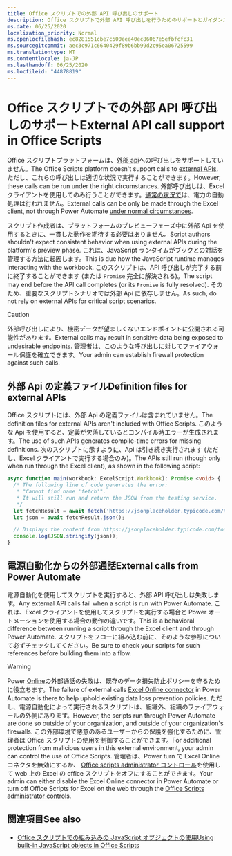 ```yaml
---
title: Office スクリプトでの外部 API 呼び出しのサポート
description: Office スクリプトで外部 API 呼び出しを行うためのサポートとガイダンス。
ms.date: 06/25/2020
localization_priority: Normal
ms.openlocfilehash: ec8281551cbe7c500eee40ec86067e5efbfcfc31
ms.sourcegitcommit: aec3c971c6640429f89b6bb99d2c95ea06725599
ms.translationtype: MT
ms.contentlocale: ja-JP
ms.lasthandoff: 06/25/2020
ms.locfileid: "44878819"
---
```

# <a name="external-api-call-support-in-office-scripts"></a><span data-ttu-id="16f2b-103">Office スクリプトでの外部 API 呼び出しのサポート</span><span class="sxs-lookup"><span data-stu-id="16f2b-103">External API call support in Office Scripts</span></span>

<span data-ttu-id="16f2b-104">Office スクリプトプラットフォームは、[外部 api](https://developer.mozilla.org/docs/Web/API)への呼び出しをサポートしていません。</span><span class="sxs-lookup"><span data-stu-id="16f2b-104">The Office Scripts platform doesn't support calls to [external APIs](https://developer.mozilla.org/docs/Web/API).</span></span> <span data-ttu-id="16f2b-105">ただし、これらの呼び出しは適切な状況で実行することができます。</span><span class="sxs-lookup"><span data-stu-id="16f2b-105">However, these calls can be run under the right circumstances.</span></span> <span data-ttu-id="16f2b-106">外部呼び出しは、Excel クライアントを使用してのみ行うことができます。[通常の状況で](#external-calls-from-power-automate)は、電力の自動処理は行われません。</span><span class="sxs-lookup"><span data-stu-id="16f2b-106">External calls can be only be made through the Excel client, not through Power Automate [under normal circumstances](#external-calls-from-power-automate).</span></span>

<span data-ttu-id="16f2b-107">スクリプト作成者は、プラットフォームのプレビューフェーズ中に外部 Api を使用するときに、一貫した動作を期待する必要はありません。</span><span class="sxs-lookup"><span data-stu-id="16f2b-107">Script authors shouldn't expect consistent behavior when using external APIs during the platform's preview phase.</span></span> <span data-ttu-id="16f2b-108">これは、JavaScript ランタイムがブックとの対話を管理する方法に起因します。</span><span class="sxs-lookup"><span data-stu-id="16f2b-108">This is due how the JavaScript runtime manages interacting with the workbook.</span></span> <span data-ttu-id="16f2b-109">このスクリプトは、API 呼び出しが完了する前に終了することができます (または `Promise` 完全に解決される)。</span><span class="sxs-lookup"><span data-stu-id="16f2b-109">The script may end before the API call completes (or its `Promise` is fully resolved).</span></span> <span data-ttu-id="16f2b-110">そのため、重要なスクリプトシナリオでは外部 Api に依存しません。</span><span class="sxs-lookup"><span data-stu-id="16f2b-110">As such, do not rely on external APIs for critical script scenarios.</span></span>

> [!CAUTION]
> <span data-ttu-id="16f2b-111">外部呼び出しにより、機密データが望ましくないエンドポイントに公開される可能性があります。</span><span class="sxs-lookup"><span data-stu-id="16f2b-111">External calls may result in sensitive data being exposed to undesirable endpoints.</span></span> <span data-ttu-id="16f2b-112">管理者は、このような呼び出しに対してファイアウォール保護を確立できます。</span><span class="sxs-lookup"><span data-stu-id="16f2b-112">Your admin can establish firewall protection against such calls.</span></span>

## <a name="definition-files-for-external-apis"></a><span data-ttu-id="16f2b-113">外部 Api の定義ファイル</span><span class="sxs-lookup"><span data-stu-id="16f2b-113">Definition files for external APIs</span></span>

<span data-ttu-id="16f2b-114">Office スクリプトには、外部 Api の定義ファイルは含まれていません。</span><span class="sxs-lookup"><span data-stu-id="16f2b-114">The definition files for external APIs aren't included with Office Scripts.</span></span> <span data-ttu-id="16f2b-115">このような Api を使用すると、定義が欠落しているとコンパイル時エラーが生成されます。</span><span class="sxs-lookup"><span data-stu-id="16f2b-115">The use of such APIs generates compile-time errors for missing definitions.</span></span> <span data-ttu-id="16f2b-116">次のスクリプトに示すように、Api は引き続き実行されます (ただし、Excel クライアントで実行する場合のみ)。</span><span class="sxs-lookup"><span data-stu-id="16f2b-116">The APIs still run (though only when run through the Excel client), as shown in the following script:</span></span>

```typescript
async function main(workbook: ExcelScript.Workbook): Promise <void> {
  /* The following line of code generates the error:
   * "Cannot find name 'fetch'".
   * It will still run and return the JSON from the testing service.
   */
  let fetchResult = await fetch('https://jsonplaceholder.typicode.com/todos/1');
  let json = await fetchResult.json();

  // Displays the content from https://jsonplaceholder.typicode.com/todos/1
  console.log(JSON.stringify(json));
}
```

## <a name="external-calls-from-power-automate"></a><span data-ttu-id="16f2b-117">電源自動化からの外部通話</span><span class="sxs-lookup"><span data-stu-id="16f2b-117">External calls from Power Automate</span></span>

<span data-ttu-id="16f2b-118">電源自動化を使用してスクリプトを実行すると、外部 API 呼び出しは失敗します。</span><span class="sxs-lookup"><span data-stu-id="16f2b-118">Any external API calls fail when a script is run with Power Automate.</span></span> <span data-ttu-id="16f2b-119">これは、Excel クライアントを使用してスクリプトを実行する場合と Power オートメーションを使用する場合の動作の違いです。</span><span class="sxs-lookup"><span data-stu-id="16f2b-119">This is a behavioral difference between running a script through the Excel client and through Power Automate.</span></span> <span data-ttu-id="16f2b-120">スクリプトをフローに組み込む前に、そのような参照について必ずチェックしてください。</span><span class="sxs-lookup"><span data-stu-id="16f2b-120">Be sure to check your scripts for such references before building them into a flow.</span></span>

> [!WARNING]
> <span data-ttu-id="16f2b-121">Power [Online](/connectors/excelonlinebusiness)の外部通話の失敗は、既存のデータ損失防止ポリシーを守るために役立ちます。</span><span class="sxs-lookup"><span data-stu-id="16f2b-121">The failure of external calls [Excel Online connector](/connectors/excelonlinebusiness) in Power Automate is there to help uphold existing data loss prevention policies.</span></span> <span data-ttu-id="16f2b-122">ただし、電源自動化によって実行されるスクリプトは、組織外、組織のファイアウォールの外側にあります。</span><span class="sxs-lookup"><span data-stu-id="16f2b-122">However, the scripts run through Power Automate are done so outside of your organization, and outside of your organization's firewalls.</span></span> <span data-ttu-id="16f2b-123">この外部環境で悪意のあるユーザーからの保護を強化するために、管理者は Office スクリプトの使用を制御することができます。</span><span class="sxs-lookup"><span data-stu-id="16f2b-123">For additional protection from malicious users in this external environment, your admin can control the use of Office Scripts.</span></span> <span data-ttu-id="16f2b-124">管理者は、Power turn で Excel Online コネクタを無効にするか、 [Office scripts administrator コントロール](https://support.microsoft.com/office/19d3c51a-6ca2-40ab-978d-60fa49554dcf)を使用して web 上の Excel の office スクリプトをオフにすることができます。</span><span class="sxs-lookup"><span data-stu-id="16f2b-124">Your admin can either disable the Excel Online connector in Power Automate or turn off Office Scripts for Excel on the web through the [Office Scripts administrator controls](https://support.microsoft.com/office/19d3c51a-6ca2-40ab-978d-60fa49554dcf).</span></span>

## <a name="see-also"></a><span data-ttu-id="16f2b-125">関連項目</span><span class="sxs-lookup"><span data-stu-id="16f2b-125">See also</span></span>

- [<span data-ttu-id="16f2b-126">Office スクリプトでの組み込みの JavaScript オブジェクトの使用</span><span class="sxs-lookup"><span data-stu-id="16f2b-126">Using built-in JavaScript objects in Office Scripts</span></span>](javascript-objects.md)